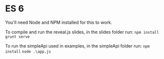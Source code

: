 # ES 6

You'll need Node and NPM installed for this to work.

To compile and run the reveal.js slides, in the slides folder run:
`npm install`
`grunt serve`

To run the simpleApi used in examples, in the simpleApi folder run:
`npm install`
`node .\app.js`
